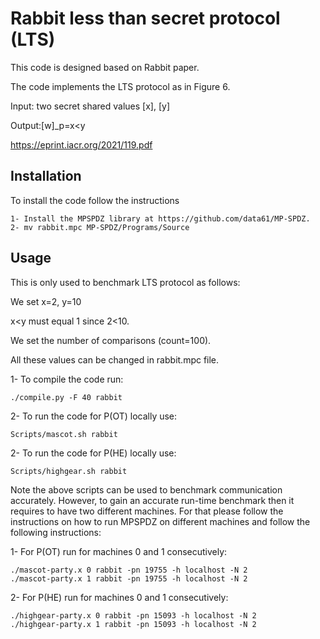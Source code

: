 # Rabbit less than secret protocol (LTS)

This code is designed based on Rabbit paper.

The code implements the LTS protocol as in Figure 6.

Input: two secret shared values [x], [y]

Output:[w]_p=x<y

https://eprint.iacr.org/2021/119.pdf

## Installation

To install the code follow the instructions
```
1- Install the MPSPDZ library at https://github.com/data61/MP-SPDZ.
2- mv rabbit.mpc MP-SPDZ/Programs/Source
```

## Usage
This is only used to benchmark LTS protocol as follows:

We set x=2, y=10

x<y must equal 1 since 2<10.

We set the number of comparisons (count=100).

All these values can be changed in rabbit.mpc file.

1- To compile the code run: 
    
    ./compile.py -F 40 rabbit
2- To run the code for P(OT) locally use:
    
    Scripts/mascot.sh rabbit

2- To run the code for P(HE) locally use:
    
    Scripts/highgear.sh rabbit

Note the above scripts can be used to benchmark communication accurately. However, to gain an accurate run-time benchmark then it requires to have two different machines. For that please follow the instructions on how to run MPSPDZ on different machines and follow the following instructions:

1- For P(OT) run for machines 0 and 1 consecutively:

    ./mascot-party.x 0 rabbit -pn 19755 -h localhost -N 2
    ./mascot-party.x 1 rabbit -pn 19755 -h localhost -N 2
2- For P(HE) run for machines 0 and 1 consecutively:

    ./highgear-party.x 0 rabbit -pn 15093 -h localhost -N 2
    ./highgear-party.x 1 rabbit -pn 15093 -h localhost -N 2

